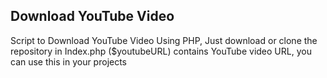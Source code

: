 ## Download YouTube Video

Script to Download YouTube Video Using PHP, Just download or clone the repository in Index.php ($youtubeURL) contains YouTube video URL, you can use this in your projects
